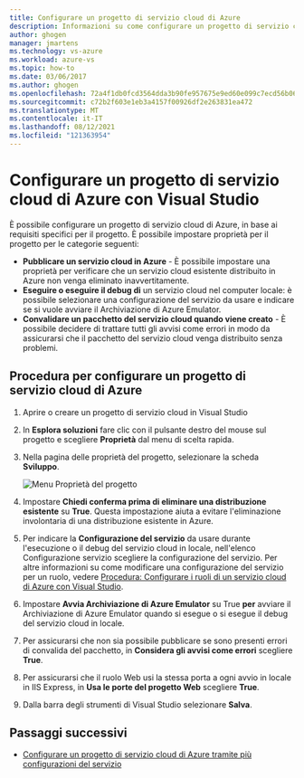 ```yaml
---
title: Configurare un progetto di servizio cloud di Azure
description: Informazioni su come configurare un progetto di servizio cloud di Azure in Visuali Studio, in base ai requisiti specifici per il progetto.
author: ghogen
manager: jmartens
ms.technology: vs-azure
ms.workload: azure-vs
ms.topic: how-to
ms.date: 03/06/2017
ms.author: ghogen
ms.openlocfilehash: 72a4f1db0fcd3564dda3b90fe957675e9ed60e099c7ecd56b06b6c07d928e6c9
ms.sourcegitcommit: c72b2f603e1eb3a4157f00926df2e263831ea472
ms.translationtype: MT
ms.contentlocale: it-IT
ms.lasthandoff: 08/12/2021
ms.locfileid: "121363954"
---
```

# <a name="configure-an-azure-cloud-service-project-with-visual-studio"></a>Configurare un progetto di servizio cloud di Azure con Visual Studio
È possibile configurare un progetto di servizio cloud di Azure, in base ai requisiti specifici per il progetto. È possibile impostare proprietà per il progetto per le categorie seguenti:

- **Pubblicare un servizio cloud in Azure** - È possibile impostare una proprietà per verificare che un servizio cloud esistente distribuito in Azure non venga eliminato inavvertitamente.
- **Eseguire o eseguire il debug di** un servizio cloud nel computer locale: è possibile selezionare una configurazione del servizio da usare e indicare se si vuole avviare il Archiviazione di Azure Emulator.
- **Convalidare un pacchetto del servizio cloud quando viene creato** - È possibile decidere di trattare tutti gli avvisi come errori in modo da assicurarsi che il pacchetto del servizio cloud venga distribuito senza problemi.

## <a name="steps-to-configure-an-azure-cloud-service-project"></a>Procedura per configurare un progetto di servizio cloud di Azure
1. Aprire o creare un progetto di servizio cloud in Visual Studio

1. In **Esplora soluzioni** fare clic con il pulsante destro del mouse sul progetto e scegliere **Proprietà** dal menu di scelta rapida.

1. Nella pagina delle proprietà del progetto, selezionare la scheda **Sviluppo**.

    ![Menu Proprietà del progetto](./media/vs-azure-tools-configuring-an-azure-project/solution-explorer-project-properties-menu.png)

1. Impostare **Chiedi conferma prima di eliminare una distribuzione esistente** su **True**. Questa impostazione aiuta a evitare l'eliminazione involontaria di una distribuzione esistente in Azure.

1. Per indicare la **Configurazione del servizio** da usare durante l'esecuzione o il debug del servizio cloud in locale, nell'elenco Configurazione servizio scegliere la configurazione del servizio. Per altre informazioni su come modificare una configurazione del servizio per un ruolo, vedere [Procedura: Configurare i ruoli di un servizio cloud di Azure con Visual Studio](./vs-azure-tools-configure-roles-for-cloud-service.md).

1. Impostare **Avvia Archiviazione di Azure Emulator** su True **per** avviare il Archiviazione di Azure Emulator quando si esegue o si esegue il debug del servizio cloud in locale.

1. Per assicurarsi che non sia possibile pubblicare se sono presenti errori di convalida del pacchetto, in **Considera gli avvisi come errori** scegliere **True**.

1. Per assicurarsi che il ruolo Web usi la stessa porta a ogni avvio in locale in IIS Express, in **Usa le porte del progetto Web** scegliere **True**.

1. Dalla barra degli strumenti di Visual Studio selezionare **Salva**.

## <a name="next-steps"></a>Passaggi successivi
- [Configurare un progetto di servizio cloud di Azure tramite più configurazioni del servizio](vs-azure-tools-multiple-services-project-configurations.md)
